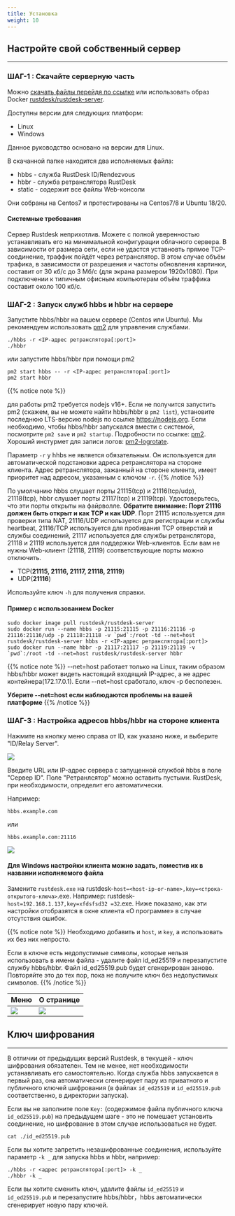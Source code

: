 ```yaml
---
title: Установка
weight: 10
---
```


## Настройте свой собственный сервер
-----------

### ШАГ-1 : Скачайте серверную часть

Можно [скачать файлы перейдя по ссылке](https://github.com/rustdesk/rustdesk-server/) или использовать образ Docker [rustdesk/rustdesk-server](https://hub.docker.com/r/rustdesk/rustdesk-server/tags).

Доступны версии для следующих платформ:
  - Linux
  - Windows

Данное руководство основано на версии для Linux.

В скачанной папке находится два исполняемых файла:
   - hbbs - служба RustDesk ID/Rendezvous 
   - hbbr - служба ретранслятора RustDesk
   - static - содержит все файлы Web-консоли

Они собраны на Centos7 и протестированы на Centos7/8 и Ubuntu 18/20.

#### Системные требования
Сервер Rustdesk неприхотлив. Можете с полной уверенностью устанавливать его на минимальной конфигурации облачного сервера. В зависимости от размера сети, если не удастся уставновть прямое TCP-соединение, траффик пойдёт через ретранслятор. В этом случае объём трафика, в зависимости от разрешения и частоты обновления картинки, составит от 30 кб/с до 3 Мб/с (для экрана размером 1920х1080). При подключении к типичным офисным компьютерам объём траффика составит около 100 кб/с.


### ШАГ-2 : Запуск служб hbbs и hbbr на сервере

Запустите hbbs/hbbr на вашем сервере (Centos или Ubuntu). Мы рекомендуем использовать [pm2](https://pm2.keymetrics.io/) для управления службами.

```
./hbbs -r <IP-адрес ретранслятора[:port]>
./hbbr
```

или запустите hbbs/hbbr при помощи pm2

```
pm2 start hbbs -- -r <IP-адрес ретранслятора[:port]>
pm2 start hbbr 
```

<a name="demo"></a>
{{% notice note %}}

для работы pm2 требуется nodejs v16+. Если не получится запустить pm2 (скажем, вы не можете найти hbbs/hbbr в `pm2 list`), установите последнюю LTS-версию nodejs по ссылке https://nodejs.org. Если необходимо, чтобы hbbs/hbbr запускался вмести с системой, посмотрите `pm2 save` и `pm2 startup`. Подробности по ссылке: [pm2](https://pm2.keymetrics.io/docs/usage/quick-start/). Хороший инстурмет для записи логов: [pm2-logrotate](https://github.com/keymetrics/pm2-logrotate).

Параметр `-r` у hhbs не является обязательным. Он используется для автоматической подстановки адреса ретранслятора на стороне клиента. Адрес ретранслятора, зажанный на стороне клиента, имеет приоритет над адресом, указанным с ключом `-r`.
{{% /notice %}}

По умолчанию hbbs слушает порты 21115(tcp) и 21116(tcp/udp), 21118(tcp), hbbr слушает порты 21117(tcp) и 21119(tcp). Удостоверьтесь, что эти порты открыты на файрволле. **Обратите внимание: Порт 21116 должен быть открыт и как TCP и как UDP**. Порт 21115 используется для проверки типа NAT, 21116/UDP используется для регистрации и службы heartbeat, 21116/TCP используется для пробивания TCP отверстий и службы соединений, 21117 используется для службы ретранслятора, 21118 и 21119 используется для поддержки Web-клиентов. Если вам не нужны Web-клиент (21118, 21119) соответствующие порты можно отключить.

- TCP(**21115, 21116, 21117, 21118, 21119**)
- UDP(**21116**)

Используйте ключ `-h` для получения справки.

#### Пример с использованием Docker

```
sudo docker image pull rustdesk/rustdesk-server
sudo docker run --name hbbs -p 21115:21115 -p 21116:21116 -p 21116:21116/udp -p 21118:21118 -v `pwd`:/root -td --net=host rustdesk/rustdesk-server hbbs -r <IP-адрес ретранслятора[:port]>
sudo docker run --name hbbr -p 21117:21117 -p 21119:21119 -v `pwd`:/root -td --net=host rustdesk/rustdesk-server hbbr 
```

<a name="net-host"></a>

{{% notice note %}}
--net=host работает только на Linux, таким образом hbbs/hbbr может видеть настоящий входящий IP-адрес, а не адрес контейнера(172.17.0.1).
Если --net=host сработало, ключ -p бесполезен.

**Уберите --net=host если наблюдаются проблемы на вашей платформе**
{{% /notice %}}


### ШАГ-3 : Настройка адресов hbbs/hbbr на стороне клиента

Нажмите на кнопку меню справа от ID, как указано ниже, и выберите "ID/Relay Server".

![](/docs/en/self-host/rustdesk-server-oss/install/images/server-set-menu.png)

Введите URL или IP-адрес сервера с запущенной службой hbbs в поле "Сервер ID". Поле "Ретранлсятор" можно оставить пустыми. RustDesk, при необходимости, определит его автоматически.

Например:

```
hbbs.example.com
```

или

```
hbbs.example.com:21116
```

![](/docs/en/self-host/rustdesk-server-oss/install/images/server-set-window.png)

#### Для Windows настройки клиента можно задать, поместив их в названии исполняемого файла

Замените `rustdesk.exe` на rustdesk-`host=<host-ip-or-name>,key=<строка-открытого-ключа>`.exe. Например: rustdesk-`host=192.168.1.137,key=xfdsfsd32 =32`.exe. Ниже показано, как эти настройки отобразятся в окне клиента «О программе» в случае отсутствия ошибок.

{{% notice note %}}
Необходимо добавить и `host`, и `key`, а использовать их без них непросто.

Если в ключе есть недопустимые символы, которые нельзя использовать в имени файла - удалите файл id_ed25519 и перезапустите службу hbbs/hbbr. Файл id_ed25519.pub будет сгенерирован заново. Повторяйте это до тех пор, пока не получите ключ без недопустимых символов.
{{% /notice %}}

|Меню |О странице |
| -- | -- |
![](/docs/en/self-host/rustdesk-server-oss/install/images/aboutmenu.png) | ![](/docs/ru/self-host/rustdesk-server-oss/install/images/lic.png) |

## Ключ шифрования
-----------
В отличии от предыдущих версий Rustdesk, в текущей - ключ шифрования обязателен. Тем не менее, нет необходимости устанавливать его самостоятельно. Когда служба hbbs запускается в первый раз, она автоматически сгенерирует пару из приватного и публичного ключей шифрования (в файлах `id_ed25519` и `id_ed25519.pub` соответственно, в директории запуска).

Если вы не заполните поле `Key:` (содержимое файла публичного ключа `id_ed25519.pub`) на предыдущем шаге - это не помешает установить соединение, но шифрование в этом случае использоваться не будет. 

````
cat ./id_ed25519.pub
````

Если вы хотите запретить незашифрованные соединения, используйте параметр `-k _` для запуска hbbs и hbbr, например:
````
./hbbs -r <адрес ретранслятора[:port]> -k _
./hbbr -k _
````

Если вы хотите сменить ключ, удалите файлы `id_ed25519` и `id_ed25519.pub` и перезапустите hbbs/hbbr，hbbs автоматически сгенерирует новую пару ключей.
